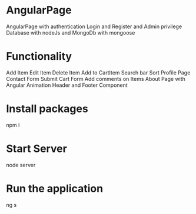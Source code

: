 # AngularPage
AngularPage with authentication Login and Register and Admin privilege
Database with nodeJs and MongoDb with mongoose
# Functionality
Add Item
Edit Item
Delete Item
Add to CartItem
Search bar
Sort
Profile Page
Contact Form
Submit Cart Form
Add comments on Items
About Page with Angular Animation
Header and Footer Component
# Install packages
npm i
# Start Server 
node server
# Run the application
ng s 

